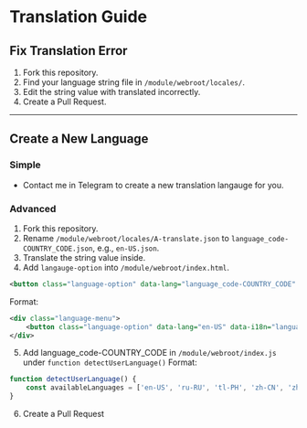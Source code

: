 # Translation Guide
## Fix Translation Error
1. Fork this repository.
2. Find your language string file in `/module/webroot/locales/`.
3. Edit the string value with translated incorrectly.
4. Create a Pull Request.

---
## Create a New Language
### Simple
- Contact me in Telegram to create a new translation langauge for you.

### Advanced
1. Fork this repository.
2. Rename `/module/webroot/locales/A-translate.json` to `language_code-COUNTRY_CODE.json`, e.g., `en-US.json`.
3. Translate the string value inside.
4. Add `langauge-option` into `/module/webroot/index.html`.
```xml
<button class="language-option" data-lang="language_code-COUNTRY_CODE" data-i18n="language_languageName">languageName</button>
```
Format:
```xml
<div class="language-menu">
    <button class="language-option" data-lang="en-US" data-i18n="language_english_us">English</button>
</div>
```
5. Add language_code-COUNTRY_CODE in `/module/webroot/index.js` under `function detectUserLanguage()`
Format:
```js
function detectUserLanguage() {
    const availableLanguages = ['en-US', 'ru-RU', 'tl-PH', 'zh-CN', 'zh-TW'];
}
```
6. Create a Pull Request